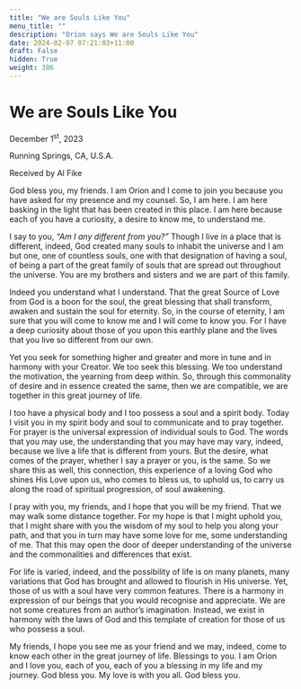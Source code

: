 ```yaml
---
title: "We are Souls Like You"
menu_title: ""
description: "Orion says We are Souls Like You"
date: 2024-02-07 07:21:03+11:00
draft: False
hidden: True
weight: 386
---
```

# We are Souls Like You

December 1<sup>st</sup>, 2023

Running Springs, CA, U.S.A.

Received by Al Fike  



God bless you, my friends. I am Orion and I come to join you because you have asked for my presence and my counsel. So, I am here. I am here basking in the light that has been created in this place. I am here because each of you have a curiosity, a desire to know me, to understand me. 

I say to you, *“Am I any different from you?”* Though I live in a place that is different, indeed, God created many souls to inhabit the universe and I am but one, one of countless souls, one with that designation of having a soul, of being a part of the great family of souls that are spread out throughout the universe. You are my brothers and sisters and we are part of this family. 

Indeed you understand what I understand. That the great Source of Love from God is a boon for the soul, the great blessing that shall transform, awaken and sustain the soul for eternity. So, in the course of eternity, I am sure that you will come to know me and I will come to know you. For I have a deep curiosity about those of you upon this earthly plane and the lives that you live so different from our own. 

Yet you seek for something higher and greater and more in tune and in harmony with your Creator. We too seek this blessing. We too understand the motivation, the yearning from deep within. So, through this commonality of desire and in essence created the same, then we are compatible, we are together in this great journey of life. 

I too have a physical body and I too possess a soul and a spirit body. Today I visit you in my spirit body and soul to communicate and to pray together. For prayer is the universal expression of individual souls to God. The words that you may use, the understanding that you may have may vary, indeed, because we live a life that is different from yours. But the desire, what comes of the prayer, whether I say a prayer or you, is the same. So we share this as well, this connection, this experience of a loving God who shines His Love upon us, who comes to bless us, to uphold us, to carry us along the road of spiritual progression, of soul awakening.

I pray with you, my friends, and I hope that you will be my friend. That we may walk some distance together. For my hope is that I might uphold you, that I might share with you the wisdom of my soul to help you along your path, and that you in turn may have some love for me, some understanding of me. That this may open the door of deeper understanding of the universe and the commonalities and differences that exist. 
 
For life is varied, indeed, and the possibility of life is on many planets, many variations that God has brought and allowed to flourish in His universe. Yet, those of us with a soul have very common features. There is a harmony in expression of our beings that you would recognise and appreciate. We are not some creatures from an author’s imagination. Instead, we exist in harmony with the laws of God and this template of creation for those of us who possess a soul. 

My friends, I hope you see me as your friend and we may, indeed, come to know each other in the great journey of life. Blessings to you. I am Orion and I love you, each of you, each of you a blessing in my life and my journey. God bless you. My love is with you all. God bless you.